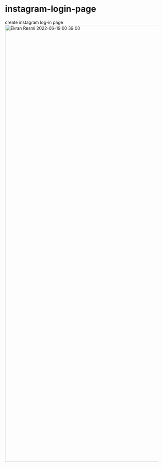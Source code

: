 # instagram-login-page
create instagram log-in page
<img width="1440" alt="Ekran Resmi 2022-06-19 00 39 00" src="https://user-images.githubusercontent.com/102996539/174461525-7636020d-1a1d-4ece-94ed-e7ddc0d92425.png">
